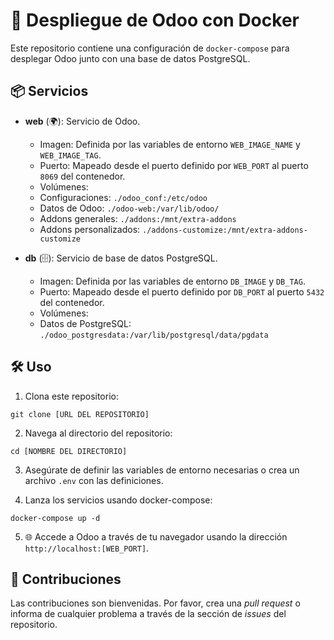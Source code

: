 
# 🚀 Despliegue de Odoo con Docker

Este repositorio contiene una configuración de `docker-compose` para desplegar Odoo junto con una base de datos PostgreSQL.

## 📦 Servicios

- **web** (🌍): Servicio de Odoo.
  -  Imagen: Definida por las variables de entorno `WEB_IMAGE_NAME` y `WEB_IMAGE_TAG`.
  -  Puerto: Mapeado desde el puerto definido por `WEB_PORT` al puerto `8069` del contenedor.
  -  Volúmenes:
    - Configuraciones: `./odoo_conf:/etc/odoo`
    - Datos de Odoo: `./odoo-web:/var/lib/odoo/`
    - Addons generales: `./addons:/mnt/extra-addons`
    - Addons personalizados: `./addons-customize:/mnt/extra-addons-customize`

- **db** (🗄️): Servicio de base de datos PostgreSQL.
  -  Imagen: Definida por las variables de entorno `DB_IMAGE` y `DB_TAG`.
  -  Puerto: Mapeado desde el puerto definido por `DB_PORT` al puerto `5432` del contenedor.
  -  Volúmenes:
    - Datos de PostgreSQL: `./odoo_postgresdata:/var/lib/postgresql/data/pgdata`

## 🛠️ Uso

1.  Clona este repositorio:
```
git clone [URL DEL REPOSITORIO]
```

2.  Navega al directorio del repositorio:
```
cd [NOMBRE DEL DIRECTORIO]
```

3.  Asegúrate de definir las variables de entorno necesarias o crea un archivo `.env` con las definiciones.

4.  Lanza los servicios usando docker-compose:
```
docker-compose up -d
```

5. 🌐 Accede a Odoo a través de tu navegador usando la dirección `http://localhost:[WEB_PORT]`.

## 🤝 Contribuciones

Las contribuciones son bienvenidas. Por favor, crea una *pull request* o informa de cualquier problema a través de la sección de *issues* del repositorio.
